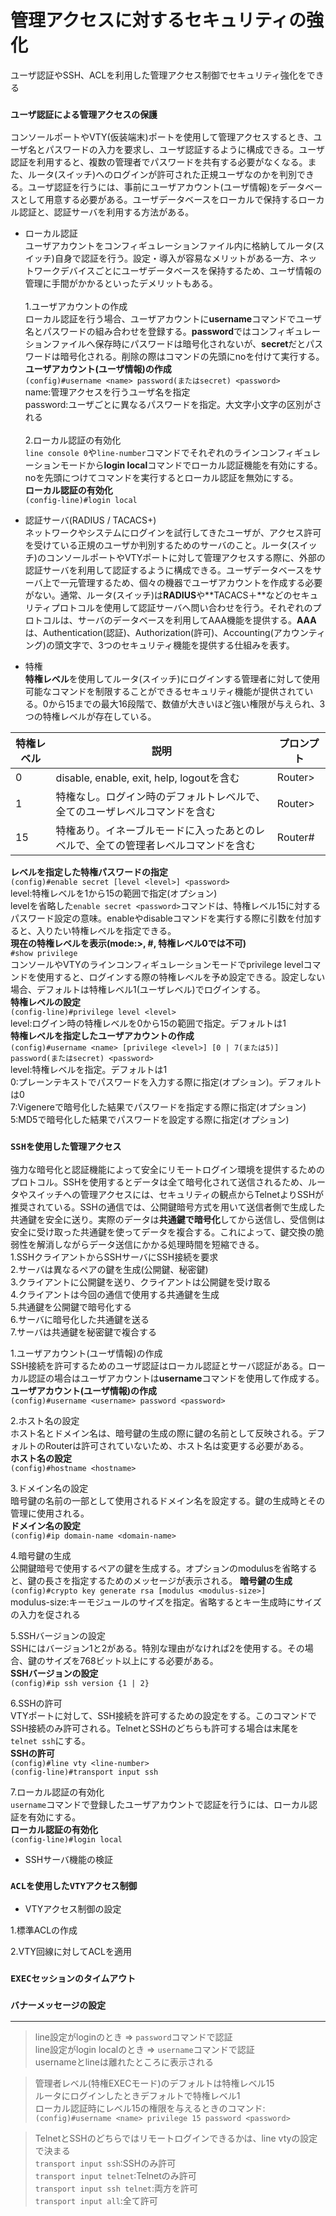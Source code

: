 # 管理アクセスに対するセキュリティの強化
ユーザ認証やSSH、ACLを利用した管理アクセス制御でセキュリティ強化をできる

### `ユーザ認証による管理アクセスの保護`
コンソールポートやVTY(仮装端末)ポートを使用して管理アクセスするとき、ユーザ名とパスワードの入力を要求し、ユーザ認証するように構成できる。ユーザ認証を利用すると、複数の管理者でパスワードを共有する必要がなくなる。また、ルータ(スイッチ)へのログインが許可された正規ユーザなのかを判別できる。ユーザ認証を行うには、事前にユーザアカウント(ユーザ情報)をデータベースとして用意する必要がある。ユーザデータベースをローカルで保持するローカル認証と、認証サーバを利用する方法がある。

- ローカル認証  
ユーザアカウントをコンフィギュレーションファイル内に格納してルータ(スイッチ)自身で認証を行う。設定・導入が容易なメリットがある一方、ネットワークデバイスごとにユーザデータベースを保持するため、ユーザ情報の管理に手間がかかるといったデメリットもある。</br></br>
1.ユーザアカウントの作成  
ローカル認証を行う場合、ユーザアカウントに**username**コマンドでユーザ名とパスワードの組み合わせを登録する。**password**ではコンフィギュレーションファイルへ保存時にパスワードは暗号化されないが、**secret**だとパスワードは暗号化される。削除の際はコマンドの先頭にnoを付けて実行する。  
**ユーザアカウント(ユーザ情報)の作成**  
`(config)#username <name> password(またはsecret) <password>`  
name:管理アクセスを行うユーザ名を指定  
password:ユーザごとに異なるパスワードを指定。大文字小文字の区別がされる</br></br>
2.ローカル認証の有効化  
`line console 0`や`line-number`コマンドでそれぞれのラインコンフィギュレーションモードから**login local**コマンドでローカル認証機能を有効にする。noを先頭につけてコマンドを実行するとローカル認証を無効にする。  
**ローカル認証の有効化**  
`(config-line)#login local`

- 認証サーバ(RADIUS / TACACS+)  
ネットワークやシステムにログインを試行してきたユーザが、アクセス許可を受けている正規のユーザか判別するためのサーバのこと。ルータ(スイッチ)のコンソールポートやVTYポートに対して管理アクセスする際に、外部の認証サーバを利用して認証するように構成できる。ユーザデータベースをサーバ上で一元管理するため、個々の機器でユーザアカウントを作成する必要がない。通常、ルータ(スイッチ)は**RADIUS**や**TACACS＋**などのセキュリティプロトコルを使用して認証サーバへ問い合わせを行う。それぞれのプロトコルは、サーバのデータベースを利用してAAA機能を提供する。**AAA**は、Authentication(認証)、Authorization(許可)、Accounting(アカウンティング)の頭文字で、3つのセキュリティ機能を提供する仕組みを表す。

- 特権  
**特権レベル**を使用してルータ(スイッチ)にログインする管理者に対して使用可能なコマンドを制限することができるセキュリティ機能が提供されている。0から15までの最大16段階で、数値が大きいほど強い権限が与えられ、3つの特権レベルが存在している。</br>

|特権レベル|説明                                                                 |プロンプト|
|---------|--------------------------------------------------------------------|--------|
|0        |disable, enable, exit, help, logoutを含む                            |Router> |
|1        |特権なし。ログイン時のデフォルトレベルで、全てのユーザレベルコマンドを含む       |Router> |
|15       |特権あり。イネーブルモードに入ったあとのレベルで、全ての管理者レベルコマンドを含む|Router# |

**レベルを指定した特権パスワードの指定**  
`(config)#enable secret [level <level>] <password>`  
level:特権レベルを1から15の範囲で指定(オプション)  
levelを省略した`enable secret <password>`コマンドは、特権レベル15に対するパスワード設定の意味。enableやdisableコマンドを実行する際に引数を付加すると、入りたい特権レベルを指定できる。  
**現在の特権レベルを表示(mode:>, #, 特権レベル0では不可)**  
`#show privilege`  
コンソールやVTYのラインコンフィギュレーションモードでprivilege levelコマンドを使用すると、ログインする際の特権レベルを予め設定できる。設定しない場合、デフォルトは特権レベル1(ユーザレベル)でログインする。  
**特権レベルの設定**  
`(config-line)#privilege level <level>`  
level:ログイン時の特権レベルを0から15の範囲で指定。デフォルトは1  
**特権レベルを指定したユーザアカウントの作成**  
`(config)#username <name> [privilege <level>] [0 | 7(または5)] password(またはsecret) <password>`  
level:特権レベルを指定。デフォルトは1  
0:プレーンテキストでパスワードを入力する際に指定(オプション)。デフォルトは0  
7:Vigenereで暗号化した結果でパスワードを指定する際に指定(オプション)  
5:MD5で暗号化した結果でパスワードを設定する際に指定(オプション)

### `SSHを使用した管理アクセス`
強力な暗号化と認証機能によって安全にリモートログイン環境を提供するためのプロトコル。SSHを使用するとデータは全て暗号化されて送信されるため、ルータやスイッチへの管理アクセスには、セキュリティの観点からTelnetよりSSHが推奨されている。SSHの通信では、公開鍵暗号方式を用いて送信者側で生成した共通鍵を安全に送り。実際のデータは**共通鍵で暗号化**してから送信し、受信側は安全に受け取った共通鍵を使ってデータを複合する。これによって、鍵交換の脆弱性を解消しながらデータ送信にかかる処理時間を短縮できる。  
1.SSHクライアントからSSHサーバにSSH接続を要求  
2.サーバは異なるペアの鍵を生成(公開鍵、秘密鍵)  
3.クライアントに公開鍵を送り、クライアントは公開鍵を受け取る  
4.クライアントは今回の通信で使用する共通鍵を生成  
5.共通鍵を公開鍵で暗号化する  
6.サーバに暗号化した共通鍵を送る  
7.サーバは共通鍵を秘密鍵で複合する

1.ユーザアカウント(ユーザ情報)の作成  
SSH接続を許可するためのユーザ認証はローカル認証とサーバ認証がある。ローカル認証の場合はユーザアカウントは**username**コマンドを使用して作成する。  
**ユーザアカウント(ユーザ情報)の作成**  
`(config)#username <username> password <password>`

2.ホスト名の設定  
ホスト名とドメイン名は、暗号鍵の生成の際に鍵の名前として反映される。デフォルトのRouterは許可されていないため、ホスト名は変更する必要がある。  
**ホスト名の設定**  
`(config)#hostname <hostname>`

3.ドメイン名の設定  
暗号鍵の名前の一部として使用されるドメイン名を設定する。鍵の生成時とその管理に使用される。  
**ドメイン名の設定**  
`(config)#ip domain-name <domain-name>`

4.暗号鍵の生成  
公開鍵暗号で使用するペアの鍵を生成する。オプションのmodulusを省略すると、鍵の長さを指定するためのメッセージが表示される。 
**暗号鍵の生成**  
`(config)#crypto key generate rsa [modulus <modulus-size>]`  
modulus-size:キーモジュールのサイズを指定。省略するとキー生成時にサイズの入力を促される

5.SSHバージョンの設定  
SSHにはバージョン1と2がある。特別な理由がなければ2を使用する。その場合、鍵のサイズを768ビット以上にする必要がある。  
**SSHバージョンの設定**  
`(config)#ip ssh version {1 | 2}`

6.SSHの許可  
VTYポートに対して、SSH接続を許可するための設定をする。このコマンドでSSH接続のみ許可される。TelnetとSSHのどちらも許可する場合は末尾を`telnet ssh`にする。  
**SSHの許可**  
`(config)#line vty <line-number>`  
`(config-line)#transport input ssh`

7.ローカル認証の有効化  
`username`コマンドで登録したユーザアカウントで認証を行うには、ローカル認証を有効にする。  
**ローカル認証の有効化**  
`(config-line)#login local`

- SSHサーバ機能の検証

### `ACLを使用したVTYアクセス制御`

- VTYアクセス制御の設定

1.標準ACLの作成

2.VTY回線に対してACLを適用

### `EXECセッションのタイムアウト`

### `バナーメッセージの設定`

---
> line設定がloginのとき => `password`コマンドで認証  
> line設定がlogin localのとき => `username`コマンドで認証  
> usernameとlineは離れたところに表示される

> 管理者レベル(特権EXECモード)のデフォルトは特権レベル15  
> ルータにログインしたときデフォルトで特権レベル1  
> ローカル認証時にレベル15の権限を与えるときのコマンド:`(config)#username <name> privilege 15 password <password>`

> TelnetとSSHのどちらではリモートログインできるかは、line vtyの設定で決まる  
> `transport input ssh`:SSHのみ許可  
> `transport input telnet`:Telnetのみ許可  
> `transport input ssh telnet`:両方を許可  
> `transport input all`:全て許可
